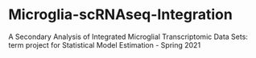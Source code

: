 # Microglia-scRNAseq-Integration
A Secondary Analysis of Integrated Microglial Transcriptomic Data Sets: term project for Statistical Model Estimation - Spring 2021
